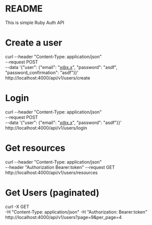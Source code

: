# README
This is simple Ruby Auth API

# Create a user
curl --header "Content-Type: application/json" \
     --request POST \
     --data '{"user": {"email": "x@x.x", "password": "asdf", "password_confirmation": "asdf"}}' \
     http://localhost:4000/api/v1/users/create


# Login
curl --header "Content-Type: application/json" \
     --request POST \
     --data '{"user": {"email": "x@x.x", "password": "asdf"}}' \
     http://localhost:4000/api/v1/users/login

# Get resources
curl --header "Content-Type: application/json" \
     --header "Authorization Bearer:token"
     --request GET \
     http://localhost:4000/api/v1/users/resources

# Get Users (paginated)
curl -X GET \
     -H "Content-Type: application/json"
     -H "Authorization: Bearer:token"
     http://localhost:4000/api/v1/users\?page\=9\&per_page\=4